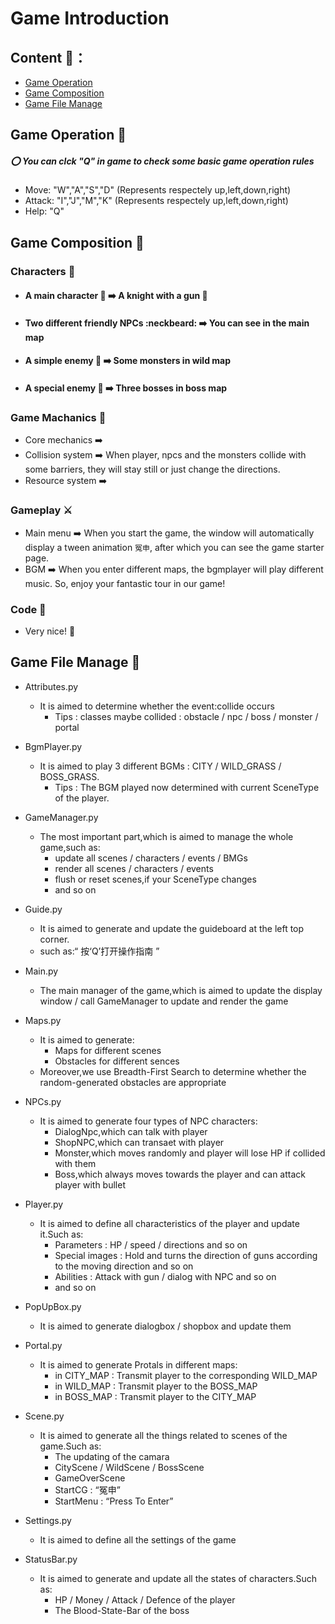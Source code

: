 # Game Introduction  

## Content 📑：

- [Game Operation](## "Game Operation :dart:" )
- [Game Composition](## "Game Composition :triangular_flag_on_post:")
- [Game File Manage](## "Game File Manage :rocket: ")

## Game Operation :dart:

##### :o: You can clck "Q" in game to check some basic game operation rules
- Move: "W","A","S","D" (Represents respectely up,left,down,right)
- Attack: "I","J","M","K" (Represents respectely up,left,down,right)
- Help: "Q"


## Game Composition :triangular_flag_on_post:
### Characters :triangular_flag_on_post:
- #### A main character :boy: ➡️ A knight  with a gun :gun: 
- #### Two different friendly NPCs :neckbeard: ➡️ You can see in the main map
- #### A simple enemy :imp: ➡️ Some monsters in wild map
- #### A special enemy :imp: ➡️ Three bosses in boss map

### Game Machanics :wrench:
- Core mechanics ➡️ 
- Collision system ➡️ When player, npcs and the monsters collide with some barriers, they will stay still or just change the directions.
- Resource system ➡️ 
### Gameplay ⚔️
- Main menu ➡️ When you start the game, the window will automatically display a tween animation `冤申`, after which you can see the game starter page.
- BGM ➡️ When you enter different maps, the bgmplayer will play different music. So, enjoy your fantastic tour in our game!

### Code 📖
- Very nice! 🌟

## Game File Manage :rocket: 
- Attributes.py
    - It is aimed to determine whether the event:collide occurs
        - Tips : classes maybe collided : obstacle / npc / boss / monster / portal
           
- BgmPlayer.py
    - It is aimed to play 3 different BGMs : CITY / WILD_GRASS / BOSS_GRASS.
        - Tips : The BGM played now determined with current SceneType of the player.
        
- GameManager.py
    - The most important part,which is aimed to manage the whole game,such as:
        - update  all  scenes / characters / events / BMGs
        - render all scenes / characters / events
        - flush or reset scenes,if your SceneType changes
        - and so on

- Guide.py
    - It is aimed to generate and update the guideboard at the left top corner.
    - such as:“ 按‘Q’打开操作指南 ”

- Main.py
    - The main manager of the game,which is aimed to update the display window / call GameManager to update and render the game
    
- Maps.py
    - It is aimed to generate:
        - Maps for different scenes
        - Obstacles for different sences
    - Moreover,we use Breadth-First Search to determine whether the random-generated obstacles are appropriate

- NPCs.py
    - It is aimed to generate four types of NPC characters:
        - DialogNpc,which can talk with player
        - ShopNPC,which can transaet with player
        - Monster,which moves randomly and player will lose HP if collided with them
        - Boss,which always moves towards the player and can attack player with bullet

- Player.py
    - It is aimed to define all characteristics of the player and update it.Such as:
        - Parameters : HP / speed / directions and so on
        - Special images : Hold and turns the direction of guns according to the moving direction and so on
        - Abilities : Attack with gun / dialog with NPC and so on
        - and so on

- PopUpBox.py
    - It is aimed to generate dialogbox / shopbox and update them

- Portal.py
    - It is aimed to generate Protals in different maps:
        - in CITY_MAP : Transmit player to the corresponding WILD_MAP
        - in WILD_MAP : Transmit player to the BOSS_MAP
        - in BOSS_MAP : Transmit player to the CITY_MAP

- Scene.py
    - It is aimed to generate all the things related to scenes of the game.Such as:
        - The updating of the camara
        - CityScene / WildScene / BossScene
        - GameOverScene
        - StartCG : “冤申”
        - StartMenu : “Press To Enter”

- Settings.py
    - It is aimed to define all the settings of the game

- StatusBar.py
    - It is aimed to generate and update all the states of characters.Such as:
        - HP / Money / Attack / Defence of the player
        - The Blood-State-Bar of the boss

